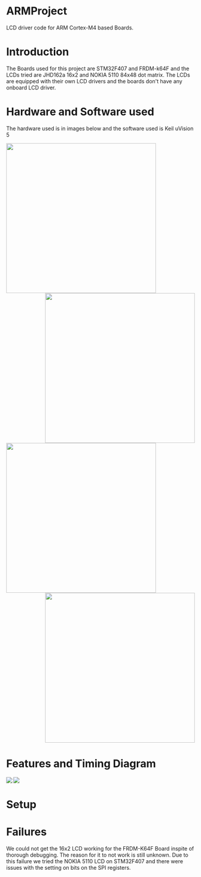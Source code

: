 # ARMProject
LCD driver code for ARM Cortex-M4 based Boards.

# Introduction
The Boards used for this project are STM32F407 and FRDM-k64F and the LCDs tried are JHD162a 16x2 and NOKIA 5110 84x48 dot matrix. The LCDs are equipped with their own LCD drivers and the boards don't have any onboard LCD driver.  

# Hardware and Software used

The hardware used is in images below and the software used is Keil uVision 5  

<img align="left" width="400" height="400" src="https://images-na.ssl-images-amazon.com/images/I/51jy8enJluL._SX425_.jpg">
<img align="right" width="400" height="400" src="https://5.imimg.com/data5/BR/QM/MY-9380557/nokia-5110-lcd-module-500x500.jpg">  

<img align="left" width="400" height="400" src="https://uge-one.com/image/cache/catalog/catalog/0%20UGE%20STM32F4%20DISCOVERY-1-500x375.jpg">
<img align="right" width="400" height="400" src="https://www.nxp.com/assets/images/en/dev-board-image/FRDM-K64F-ANGLE.jpg">  

<br clear="all" />

# Features and Timing Diagram
<img align="left" src="https://github.com/sourabhkumar0308/ARMProject/blob/master/Images/lcd%20features.png">
<img align="left" src="https://github.com/sourabhkumar0308/ARMProject/blob/master/Images/timing%20diagram.jpg">  

<br clear="all" />

# Setup




# Failures
We could not get the 16x2 LCD working for the FRDM-K64F Board inspite of thorough debugging. The reason for it to not work is still unknown. Due to this failure we tried the NOKIA 5110 LCD on STM32F407 and there were issues with the setting on bits on the SPI registers.
